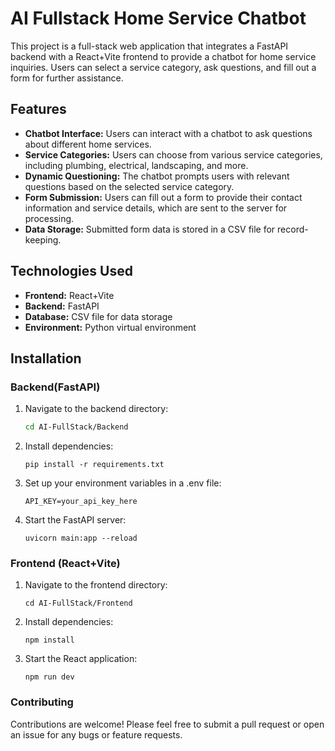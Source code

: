 # AI Fullstack Home Service Chatbot

This project is a full-stack web application that integrates a FastAPI backend with a React+Vite frontend to provide a chatbot for home service inquiries. Users can select a service category, ask questions, and fill out a form for further assistance.

## Features

- **Chatbot Interface:** Users can interact with a chatbot to ask questions about different home services.
- **Service Categories:** Users can choose from various service categories, including plumbing, electrical, landscaping, and more.
- **Dynamic Questioning:** The chatbot prompts users with relevant questions based on the selected service category.
- **Form Submission:** Users can fill out a form to provide their contact information and service details, which are sent to the server for processing.
- **Data Storage:** Submitted form data is stored in a CSV file for record-keeping.

## Technologies Used

- **Frontend:** React+Vite
- **Backend:** FastAPI
- **Database:** CSV file for data storage
- **Environment:** Python virtual environment

## Installation

### Backend(FastAPI)

1. Navigate to the backend directory:
   ```zsh
   cd AI-FullStack/Backend
   ```
2. Install dependencies:
   ```
   pip install -r requirements.txt
   ```
3. Set up your environment variables in a .env file:
   ```
   API_KEY=your_api_key_here
   ```
4. Start the FastAPI server:
   ```
   uvicorn main:app --reload
   ```
   
### Frontend (React+Vite)

1. Navigate to the frontend directory:
   ```
   cd AI-FullStack/Frontend
   ```
2. Install dependencies:
   ```
   npm install
   ```
3. Start the React application:
   ```
   npm run dev
   ```

### Contributing
Contributions are welcome! Please feel free to submit a pull request or open an issue for any bugs or feature requests.
   
   
   
